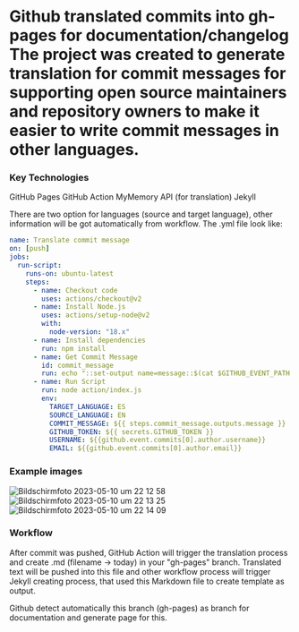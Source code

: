 # Github translated commits into gh-pages for documentation/changelog The project was created to generate translation for commit messages for supporting open source maintainers and repository owners to make it easier to write commit messages in other languages.

### Key Technologies
GitHub Pages
GitHub Action
MyMemory API (for translation)
Jekyll

There are two option for languages (source and target language), other information will be got automatically from workflow. The .yml file look like:  

``` yml
name: Translate commit message
on: [push]
jobs:
  run-script:
    runs-on: ubuntu-latest
    steps:
      - name: Checkout code
        uses: actions/checkout@v2
      - name: Install Node.js
        uses: actions/setup-node@v2
        with:
          node-version: "18.x"
      - name: Install dependencies
        run: npm install
      - name: Get Commit Message
        id: commit_message
        run: echo "::set-output name=message::$(cat $GITHUB_EVENT_PATH | jq -r '.commits[0].message')"
      - name: Run Script
        run: node action/index.js
        env:
          TARGET_LANGUAGE: ES
          SOURCE_LANGUAGE: EN
          COMMIT_MESSAGE: ${{ steps.commit_message.outputs.message }}
          GITHUB_TOKEN: ${{ secrets.GITHUB_TOKEN }}
          USERNAME: ${{github.event.commits[0].author.username}}
          EMAIL: ${{github.event.commits[0].author.email}}
```

### Example images
![Bildschirmfoto 2023-05-10 um 22 12 58](https://github.com/Yordaniss/documentation/assets/68282006/bc91829b-0318-443c-8c0c-265a0eef61c6)
![Bildschirmfoto 2023-05-10 um 22 13 25](https://github.com/Yordaniss/documentation/assets/68282006/ad79f6d6-4047-48ec-af82-04a3cc723c8e)
![Bildschirmfoto 2023-05-10 um 22 14 09](https://github.com/Yordaniss/documentation/assets/68282006/9d1b7451-4938-43d1-9298-b9517d0ef189)


### Workflow

After commit was pushed, GitHub Action will trigger the translation process and create .md (filename -> today) in your "gh-pages" branch.
Translated text will be pushed into this file and other workflow process will trigger Jekyll creating process, that used this Markdown file
to create template as output.

Github detect automatically this branch (gh-pages) as branch for documentation and generate page for this.
